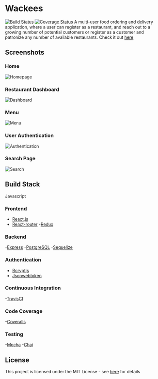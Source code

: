 # Wackees
[![Build Status](https://travis-ci.org/MlkMahmud/Wackees.svg?branch=ci)](https://travis-ci.org/MlkMahmud/Wackees) [![Coverage Status](https://coveralls.io/repos/github/MlkMahmud/Wackees/badge.svg?branch=ci)](https://coveralls.io/github/MlkMahmud/Wackees?branch=ci)
A multi-user food ordering and delivery application, where a user can register as a restaurant, and reach out to a growing number of potential customers or register as a customer and patronize any number of available restaurants. Check it out   [here](https://wackees.herokuapp.com/)

## Screenshots

### Home

![Homepage](https://res.cloudinary.com/mlkmahmud/image/upload/v1566142910/Screenshot_71_e6ivhu.png)

### Restaurant Dashboard

![Dashboard](https://res.cloudinary.com/mlkmahmud/image/upload/v1566142996/Screenshot_72_uygm99.png)


### Menu
![Menu](https://res.cloudinary.com/mlkmahmud/image/upload/v1566223208/Screenshot_76_cu6qvf.png)

### User Authentication

![Authentication](https://res.cloudinary.com/mlkmahmud/image/upload/v1566224359/Screenshot_78_aahrlj.png)

### Search Page

![Search](https://res.cloudinary.com/mlkmahmud/image/upload/v1566224197/Screenshot_77_mf6fek.png)

## Build Stack
Javascript

### Frontend
- [React.js](https://reactjs.org/)
- [React-router](https://github.com/ReactTraining/react-router)
-[Redux](https://redux.js.org/)

### Backend
-[Express](https://expressjs.com/)
-[PostgreSQL](https://www.postgresql.org/)
-[Sequelize](https://sequelize.org/)

### Authentication
- [Bcryptjs](https://github.com/dcodeIO/bcrypt.js/)
- [Jsonwebtoken](https://github.com/auth0/node-jsonwebtoken#readme)

### Continuous Integration
-[TravisCI](https://travis-ci.org)

### Code Coverage
-[Coveralls](https://coveralls.io/)

### Testing
-[Mocha](https://mochajs.org/)
-[Chai](https://www.chaijs.com/)


## License
This project is licensed under the MIT License - see [here](https://opensource.org/licenses/MIT) for details
